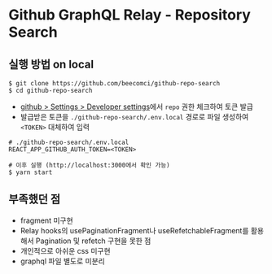 # Github GraphQL Relay - Repository Search 

## 실행 방법 on local

```
$ git clone https://github.com/beecomci/github-repo-search
$ cd github-repo-search
```

- [github > Settings > Developer settings](https://github.com/settings/tokens/new)에서 `repo` 권한 체크하여 토큰 발급
- 발급받은 토큰을 `./github-repo-search/.env.local` 경로로 파일 생성하여 `<TOKEN>` 대체하여 입력
```
# ./github-repo-search/.env.local
REACT_APP_GITHUB_AUTH_TOKEN=<TOKEN>

# 이후 실행 (http://localhost:3000에서 확인 가능)
$ yarn start
```

## 부족했던 점

- fragment 미구현
- Relay hooks의 usePaginationFragment나 useRefetchableFragment를 활용해서 Pagination 및 refetch 구현을 못한 점
- 개인적으로 아쉬운 css 미구현
- graphql 파일 별도로 미분리

